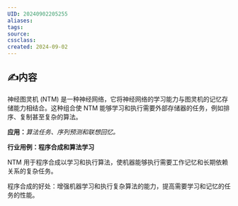 ```yaml
---
UID: 20240902205255 
aliases: 
tags: 
source: 
cssclass: 
created: 2024-09-02
---
```


## ✍内容

神经图灵机 (NTM) 是一种神经网络，它将神经网络的学习能力与图灵机的记忆存储能力相结合。这种组合使 NTM 能够学习和执行需要外部存储器的任务，例如排序、复制甚至复杂的算法。

**应用：**_算法任务、序列预测和联想回忆。_

**行业用例：程序合成和算法学习**

NTM 用于程序合成以学习和执行算法，使机器能够执行需要工作记忆和长期依赖关系的复杂任务。

程序合成的好处：增强机器学习和执行复杂算法的能力，提高需要学习和记忆的任务的性能。